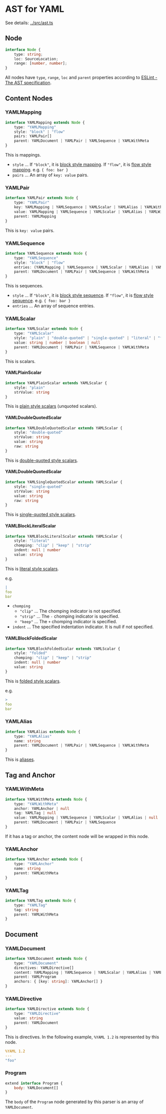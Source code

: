 # AST for YAML

See details: [../src/ast.ts](../src/ast.ts)

## Node

```ts
interface Node {
    type: string;
    loc: SourceLocation;
    range: [number, number];
}
```

All nodes have `type`, `range`, `loc` and `parent` properties according to [ESLint - The AST specification].

## Content Nodes

### YAMLMapping

```ts
interface YAMLMapping extends Node {
    type: "YAMLMapping"
    style: "block" | "flow"
    pairs: YAMLPair[]
    parent: YAMLDocument | YAMLPair | YAMLSequence | YAMLWithMeta
}
```

This is mappings.

- `style` ... If `"block"`, it is [block style mapping]. If `"flow"`, it is [flow style mapping]. e.g. `{ foo: bar }`
- `pairs` ... An array of `key: value` pairs.

### YAMLPair

```ts
interface YAMLPair extends Node {
    type: "YAMLPair"
    key: YAMLMapping | YAMLSequence | YAMLScalar | YAMLAlias | YAMLWithMeta | null
    value: YAMLMapping | YAMLSequence | YAMLScalar | YAMLAlias | YAMLWithMeta | null
    parent: YAMLMapping
}
```

This is `key: value` pairs.

### YAMLSequence

```ts
interface YAMLSequence extends Node {
    type: "YAMLSequence"
    style: "block" | "flow"
    entries: (YAMLMapping | YAMLSequence | YAMLScalar | YAMLAlias | YAMLWithMeta)[]
    parent: YAMLDocument | YAMLPair | YAMLSequence | YAMLWithMeta
}
```

This is sequences.

- `style` ... If `"block"`, it is [block style sequence]. If `"flow"`, it is [flow style sequence]. e.g. `{ foo: bar }`
- `entries` ... An array of sequence entries.

### YAMLScalar

```ts
interface YAMLScalar extends Node {
    type: "YAMLScalar"
    style: "plain" | "double-quoted" | "single-quoted" | "literal" | "folded"
    value: string | number | boolean | null
    parent: YAMLDocument | YAMLPair | YAMLSequence | YAMLWithMeta
}
```

This is scalars.

#### YAMLPlainScalar

```ts
interface YAMLPlainScalar extends YAMLScalar {
    style: "plain"
    strValue: string
}
```

This is [plain style scalars] (unquoted scalars).

#### YAMLDoubleQuotedScalar

```ts
interface YAMLDoubleQuotedScalar extends YAMLScalar {
    style: "double-quoted"
    strValue: string
    value: string
    raw: string
}
```

This is [double-quoted style scalars].

#### YAMLDoubleQuotedScalar

```ts
interface YAMLSingleQuotedScalar extends YAMLScalar {
    style: "single-quoted"
    strValue: string
    value: string
    raw: string
}
```

This is [single-quoted style scalars].

#### YAMLBlockLiteralScalar

```ts
interface YAMLBlockLiteralScalar extends YAMLScalar {
    style: "literal"
    chomping: "clip" | "keep" | "strip"
    indent: null | number
    value: string
}
```

This is [literal style scalars].

e.g.

```yaml
|
foo
bar
```

- `chomping`
  - `"clip"` ... The chomping indicator is not specified.
  - `"strip"` ... The `-` chomping indicator is specified.
  - `"keep"` ... The `+` chomping indicator is specified.
- `indent` ... The specified indentation indicator. It is null if not specified.

#### YAMLBlockFoldedScalar

```ts
interface YAMLBlockFoldedScalar extends YAMLScalar {
    style: "folded"
    chomping: "clip" | "keep" | "strip"
    indent: null | number
    value: string
}
```

This is [folded style scalars].

e.g.

```yaml
>
foo
bar
```

### YAMLAlias

```ts
interface YAMLAlias extends Node {
    type: "YAMLAlias"
    name: string
    parent: YAMLDocument | YAMLPair | YAMLSequence | YAMLWithMeta
}
```

This is [aliases].

## Tag and Anchor

### YAMLWithMeta

```ts
interface YAMLWithMeta extends Node {
    type: "YAMLWithMeta"
    anchor: YAMLAnchor | null
    tag: YAMLTag | null
    value: YAMLMapping | YAMLSequence | YAMLScalar | YAMLAlias | null
    parent: YAMLDocument | YAMLPair | YAMLSequence
}
```

If it has a tag or anchor, the content node will be wrapped in this node.

### YAMLAnchor

```ts
interface YAMLAnchor extends Node {
    type: "YAMLAnchor"
    name: string
    parent: YAMLWithMeta
}
```

### YAMLTag

```ts
interface YAMLTag extends Node {
    type: "YAMLTag"
    tag: string
    parent: YAMLWithMeta
}
```

## Document

### YAMLDocument

```ts
interface YAMLDocument extends Node {
    type: "YAMLDocument"
    directives: YAMLDirective[]
    content: YAMLMapping | YAMLSequence | YAMLScalar | YAMLAlias | YAMLWithMeta | null
    parent: YAMLProgram
    anchors: { [key: string]: YAMLAnchor[] }
}
```

### YAMLDirective

```ts
interface YAMLDirective extends Node {
    type: "YAMLDirective"
    value: string
    parent: YAMLDocument
}
```

This is directives. In the following example, `%YAML 1.2` is represented by this node.

```yaml
%YAML 1.2
---
"foo"
```

### Program

```js
extend interface Program {
    body: YAMLDocument[]
}
```

The `body` of the `Program` node generated by this parser is an array of `YAMLDocument`.

[ESLint - The AST specification]: https://eslint.org/docs/developer-guide/working-with-custom-parsers#the-ast-specification
[block style mapping]: https://yaml.org/spec/1.2/spec.html#id2798057
[flow style mapping]: https://yaml.org/spec/1.2/spec.html#id2790832
[block style sequence]: https://yaml.org/spec/1.2/spec.html#id2797382
[flow style sequence]: https://yaml.org/spec/1.2/spec.html#id2790320
[plain style scalars]: https://yaml.org/spec/1.2/spec.html#id2788859
[double-quoted style scalars]: https://yaml.org/spec/1.2/spec.html#id2787109
[single-quoted style scalars]: https://yaml.org/spec/1.2/spec.html#id2788097
[literal style scalars]: https://yaml.org/spec/1.2/spec.html#id2795688
[folded style scalars]: https://yaml.org/spec/1.2/spec.html#id2796251
[aliases]: https://yaml.org/spec/1.2/spec.html#id2786196
